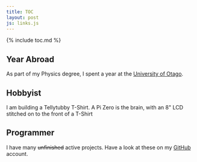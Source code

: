 ```yaml
---
title: TOC
layout: post
js: links.js
---
```

{% include toc.md %}
## Year Abroad
As part of my Physics degree, I spent a year at the [University of Otago](https://otago.ac.nz).

## Hobbyist
I am building a Tellytubby T-Shirt. A Pi Zero is the brain, with an 8&quot; LCD stitched on to the front of a T-Shirt

## Programmer
I have many ~~unfinished~~ active projects. Have a look at these on my [GitHub](https://www.github.com/rjkilpatrick) account.
